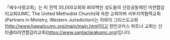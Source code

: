 「예수사랑교회」는 미 전역 35,000교회와 800백만 성도들의 신앙공동체인 미연합감리교회(UMC, The United Methodist Church)에 속한 교회이며 서부지역협력교회(Partners in Ministry, Western Jurisdiction)는 하와이 그리스도교회[http://www.hawaiicumc.org/main/main.html]이고 한인코커스 파트너 교회는 산타클라라연합감리교회(https://www.santaclarakumc.org)입니다. 